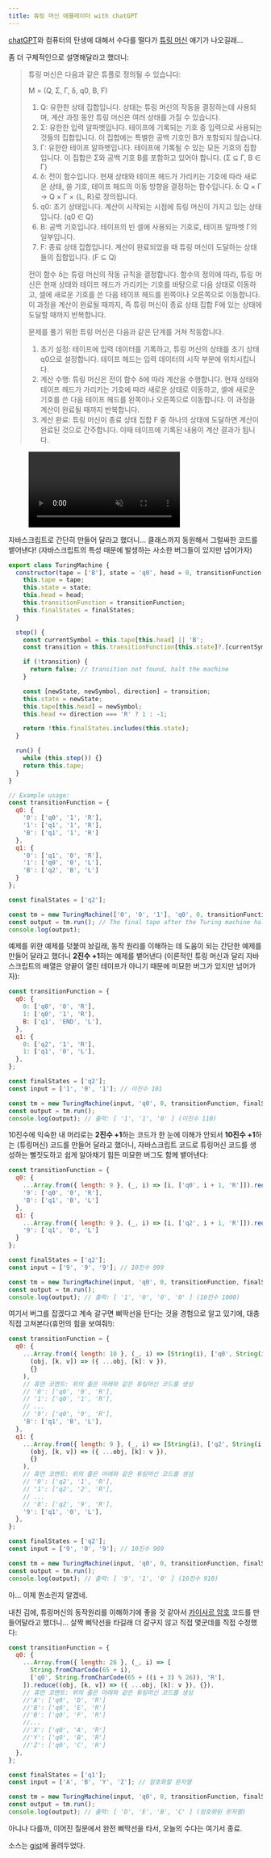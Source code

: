 ```yaml
---
title: 튜링 머신 에뮬레이터 with chatGPT
---
```


[chatGPT](https://chat.openai.com/)와 컴퓨터의 탄생에 대해서 수다를 떨다가 [튜링 머신](https://en.wikipedia.org/wiki/Turing_machine) 얘기가 나오길래...

좀 더 구체적인으로 설명해달라고 했더니:

> 튜링 머신은 다음과 같은 튜플로 정의될 수 있습니다:
> 
> M = (Q, Σ, Γ, δ, q0, B, F)
> 
> 1. Q: 유한한 상태 집합입니다. 상태는 튜링 머신의 작동을 결정하는데 사용되며, 계산 과정 동안 튜링 머신은 여러 상태를 가질 수 있습니다.
> 2. Σ: 유한한 입력 알파벳입니다. 테이프에 기록되는 기호 중 입력으로 사용되는 것들의 집합입니다. 이 집합에는 특별한 공백 기호인 B가 포함되지 않습니다.
> 3. Γ: 유한한 테이프 알파벳입니다. 테이프에 기록될 수 있는 모든 기호의 집합입니다. 이 집합은 Σ와 공백 기호 B를 포함하고 있어야 합니다. (Σ ⊆ Γ, B ∈ Γ)
> 4. δ: 전이 함수입니다. 현재 상태와 테이프 헤드가 가리키는 기호에 따라 새로운 상태, 쓸 기호, 테이프 헤드의 이동 방향을 결정하는 함수입니다. δ: Q × Γ → Q × Γ × {L, R}로 정의됩니다.
> 5. q0: 초기 상태입니다. 계산이 시작되는 시점에 튜링 머신이 가지고 있는 상태입니다. (q0 ∈ Q)
> 6. B: 공백 기호입니다. 테이프의 빈 셀에 사용되는 기호로, 테이프 알파벳 Γ의 일부입니다.
> 7. F: 종료 상태 집합입니다. 계산이 완료되었을 때 튜링 머신이 도달하는 상태들의 집합입니다. (F ⊆ Q)
> 
> 전이 함수 δ는 튜링 머신의 작동 규칙을 결정합니다. 함수의 정의에 따라, 튜링 머신은 현재 상태와 테이프 헤드가 가리키는 기호를 바탕으로 다음 상태로 이동하고, 셀에 새로운 기호를 쓴 다음 테이프 헤드를 왼쪽이나 오른쪽으로 이동합니다. 이 과정을 계산이 완료될 때까지, 즉 튜링 머신이 종료 상태 집합 F에 있는 상태에 도달할 때까지 반복합니다.
> 
> 문제를 풀기 위한 튜링 머신은 다음과 같은 단계를 거쳐 작동합니다.
> 
> 1. 초기 설정: 테이프에 입력 데이터를 기록하고, 튜링 머신의 상태를 초기 상태 q0으로 설정합니다. 테이프 헤드는 입력 데이터의 시작 부분에 위치시킵니다.
> 2. 계산 수행: 튜링 머신은 전이 함수 δ에 따라 계산을 수행합니다. 현재 상태와 테이프 헤드가 가리키는 기호에 따라 새로운 상태로 이동하고, 셀에 새로운 기호를 쓴 다음 테이프 헤드를 왼쪽이나 오른쪽으로 이동합니다. 이 과정을 계산이 완료될 때까지 반복합니다.
> 3. 계산 완료: 튜링 머신이 종료 상태 집합 F 중 하나의 상태에 도달하면 계산이 완료된 것으로 간주합니다. 이때 테이프에 기록된 내용이 계산 결과가 됩니다.

<figure>
  <video src="/files/ghostintheshell-robot-typing.mp4" autoplay loop muted/>
</figure>

자바스크립트로 간단히 만들어 달라고 했더니...
클래스까지 동원해서 그럴싸한 코드를 뱉어낸다!
(자바스크립트의 특성 때문에 발생하는 사소한 버그들이 있지만 넘어가자)

```js
export class TuringMachine {
  constructor(tape = ['B'], state = 'q0', head = 0, transitionFunction = {}, finalStates = []) {
    this.tape = tape;
    this.state = state;
    this.head = head;
    this.transitionFunction = transitionFunction;
    this.finalStates = finalStates;
  }

  step() {
    const currentSymbol = this.tape[this.head] || 'B';
    const transition = this.transitionFunction[this.state]?.[currentSymbol];

    if (!transition) {
      return false; // transition not found, halt the machine
    }

    const [newState, newSymbol, direction] = transition;
    this.state = newState;
    this.tape[this.head] = newSymbol;
    this.head += direction === 'R' ? 1 : -1;

    return !this.finalStates.includes(this.state);
  }

  run() {
    while (this.step()) {}
    return this.tape;
  }
}

// Example usage:
const transitionFunction = {
  q0: {
    '0': ['q0', '1', 'R'],
    '1': ['q1', '1', 'R'],
    'B': ['q1', '1', 'R']
  },
  q1: {
    '0': ['q1', '0', 'R'],
    '1': ['q0', '0', 'L'],
    'B': ['q2', 'B', 'L']
  }
};

const finalStates = ['q2'];

const tm = new TuringMachine(['0', '0', '1'], 'q0', 0, transitionFunction, finalStates);
const output = tm.run(); // The final tape after the Turing machine halts
console.log(output);
```

예제를 위한 예제를 덧붙여 놨길래, 동작 원리를 이해하는 데 도움이 되는 간단한 예제를 만들어 달라고 했더니 **2진수 +1**하는 예제를 뱉어낸다
(이론적인 튜링 머신과 달리 자바스크립트의 배열은 양끝이 열린 테이프가 아니기 때문에 미묘한 버그가 있지만 넘어가자):

```js
const transitionFunction = {
  q0: {
    0: ['q0', '0', 'R'],
    1: ['q0', '1', 'R'],
    B: ['q1', 'END', 'L'],
  },
  q1: {
    0: ['q2', '1', 'R'],
    1: ['q1', '0', 'L'],
  },
};

const finalStates = ['q2'];
const input = ['1', '0', '1']; // 이진수 101

const tm = new TuringMachine(input, 'q0', 0, transitionFunction, finalStates);
const output = tm.run();
console.log(output); // 출력: [ '1', '1', '0' ] (이진수 110)
```

10진수에 익숙한 내 머리로는 **2진수 +1**하는 코드가 한 눈에 이해가 안되서
**10진수 +1**하는 (튜링머신) 코드를 만들어 달라고 했더니,
자바스크립트 코드로 튜링머신 코드를 생성하는 뻘짓도하고 쉽게 알아채기 힘든 미묘한 버그도 함께 뱉어낸다:

```js
const transitionFunction = {
  q0: {
    ...Array.from({ length: 9 }, (_, i) => [i, ['q0', i + 1, 'R']]).reduce((obj, [k, v]) => ({ ...obj, [k]: v }), {}),
    '9': ['q0', '0', 'R'],
    'B': ['q1', 'B', 'L']
  },
  q1: {
    ...Array.from({ length: 9 }, (_, i) => [i, ['q2', i + 1, 'R']]).reduce((obj, [k, v]) => ({ ...obj, [k]: v }), {}),
    '9': ['q1', '0', 'L']
  }
};

const finalStates = ['q2'];
const input = ['9', '9', '9']; // 10진수 999

const tm = new TuringMachine(input, 'q0', 0, transitionFunction, finalStates);
const output = tm.run();
console.log(output); // 출력: [ '1', '0', '0', '0' ] (10진수 1000)
```

여기서 버그를 잡겠다고 계속 갈구면 삐딱선을 탄다는 것을 경험으로 알고 있기에,
대충 직접 고쳐본다(휴먼의 힘을 보여줘!):

```js
const transitionFunction = {
  q0: {
    ...Array.from({ length: 10 }, (_, i) => [String(i), ['q0', String(i), 'R']]).reduce(
      (obj, [k, v]) => ({ ...obj, [k]: v }),
      {}
    ),
    // 휴먼 코멘트: 위의 줄은 아래와 같은 튜링머신 코드를 생성
    // '0': ['q0', '0', 'R'],
    // '1': ['q0', '1', 'R'],
    // ...
    // '9': ['q0', '9', 'R'],
    'B': ['q1', 'B', 'L'],
  },
  q1: {
    ...Array.from({ length: 9 }, (_, i) => [String(i), ['q2', String(i + 1), 'R']]).reduce(
      (obj, [k, v]) => ({ ...obj, [k]: v }),
      {}
    ),
    // 휴먼 코멘트: 위의 줄은 아래와 같은 튜링머신 코드를 생성
    // '0': ['q2', '1', 'R'],
    // '1': ['q2', '2', 'R'],
    // ...
    // '8': ['q2', '9', 'R'],
    '9': ['q1', '0', 'L'],
  },
};

const finalStates = ['q2'];
const input = ['9', '0', '9']; // 10진수 909

const tm = new TuringMachine(input, 'q0', 0, transitionFunction, finalStates);
const output = tm.run();
console.log(output); // 출력: [ '9', '1', '0' ] (10진수 910)
```

아... 이제 뭔소린지 알겠네.

내친 김에, 튜링머신의 동작원리를 이해하기에 좋을 것 같아서
[카이사르 암호](https://en.wikipedia.org/wiki/Caesar_cipher) 코드를 만들어달라고 했더니...
살짝 삐닥선을 타길래 더 갈구지 않고 직접 몇군데를 직접 수정했다:

```js
const transitionFunction = {
  q0: {
    ...Array.from({ length: 26 }, (_, i) => [
      String.fromCharCode(65 + i),
      ['q0', String.fromCharCode(65 + ((i + 3) % 26)), 'R'],
    ]).reduce((obj, [k, v]) => ({ ...obj, [k]: v }), {}),
    // 휴먼 코멘트: 위의 줄은 아래와 같은 튜링머신 코드를 생성
    //'A': ['q0', 'D', 'R']
    //'B': ['q0', 'E', 'R']
    //'B': ['q0', 'F', 'R']
    //...
    //'X': ['q0', 'A', 'R']
    //'Y': ['q0', 'B', 'R']
    //'Z': ['q0', 'C', 'R']
  },
};

const finalStates = ['q1'];
const input = ['A', 'B', 'Y', 'Z']; // 암호화할 문자열

const tm = new TuringMachine(input, 'q0', 0, transitionFunction, finalStates);
const output = tm.run();
console.log(output); // 출력: [ 'D', 'E', 'B', 'C' ] (암호화된 문자열)
```

아니나 다를까, 이어진 질문에서 완전 삐딱선을 타서, 오늘의 수다는 여기서 종료.

소스는 [gist](https://gist.github.com/iolo/b5c3fcdf286b5ded38911b855463006d)에 올려두었다.

